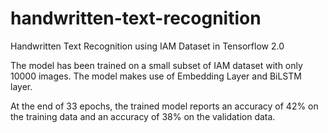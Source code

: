 # handwritten-text-recognition
Handwritten Text Recognition using IAM Dataset in Tensorflow 2.0

The model has been trained on a small subset of IAM dataset with only 10000 images. The model makes use of Embedding Layer and BiLSTM layer.

At the end of 33 epochs, the trained model reports an accuracy of 42% on the training data and an accuracy of 38% on the validation data.

